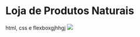# Loja de Produtos Naturais

html, css e flexboxgjhhgj
<img src="https://github.com/dieegobs/loja-de-produtos-naturais/blob/main/images/Site.png?raw=true"/>
